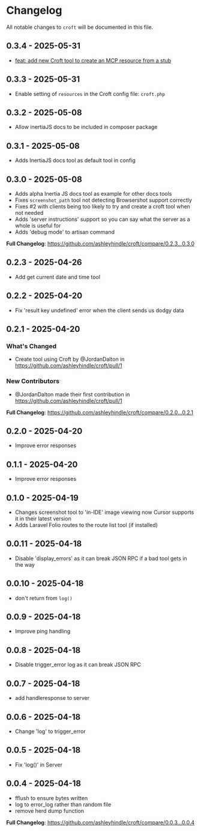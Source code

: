 # Changelog

All notable changes to `croft` will be documented in this file.

## 0.3.4 - 2025-05-31

- [feat: add new Croft tool to create an MCP resource from a stub](https://github.com/usecroft/croft-laravel/commit/57ca729e3733a3d811ffb0824f7373880720f6a5)

## 0.3.3 - 2025-05-31

- Enable setting of `resources` in the Croft config file: `croft.php`

## 0.3.2 - 2025-05-08

- Allow inertiaJS docs to be included in composer package

## 0.3.1 - 2025-05-08

- Adds InertiaJS docs tool as default tool in config

## 0.3.0 - 2025-05-08

- Adds alpha Inertia JS docs tool as example for other docs tools
- Fixes `screenshot_path` tool not detecting Browsershot support correctly
- Fixes #2 with clients being too likely to try and create a croft tool when not needed
- Adds 'server instructions' support so you can say what the server as a whole is useful for
- Adds 'debug mode' to artisan command

**Full Changelog**: https://github.com/ashleyhindle/croft/compare/0.2.3...0.3.0

## 0.2.3 - 2025-04-26

- Add get current date and time tool

## 0.2.2 - 2025-04-20

- Fix 'result key undefined' error when the client sends us dodgy data

## 0.2.1 - 2025-04-20

### What's Changed

* Create tool using Croft by @JordanDalton in https://github.com/ashleyhindle/croft/pull/1

### New Contributors

* @JordanDalton made their first contribution in https://github.com/ashleyhindle/croft/pull/1

**Full Changelog**: https://github.com/ashleyhindle/croft/compare/0.2.0...0.2.1

## 0.2.0 - 2025-04-20

- Improve error responses

## 0.1.1 - 2025-04-20

- Improve error responses

## 0.1.0 - 2025-04-19

- Changes screenshot tool to 'in-IDE' image viewing now Cursor supports it in their latest version
- Adds Laravel Folio routes to the route list tool (if installed)

## 0.0.11 - 2025-04-18

- Disable 'display_errors' as it can break JSON RPC if a bad tool gets in the way

## 0.0.10 - 2025-04-18

- don't return from `log()`

## 0.0.9 - 2025-04-18

- Improve ping handling

## 0.0.8 - 2025-04-18

- Disable trigger_error log as it can break JSON RPC

## 0.0.7 - 2025-04-18

- add handleresponse to server

## 0.0.6 - 2025-04-18

- Change 'log' to trigger_error

## 0.0.5 - 2025-04-18

- Fix 'log()' in Server

## 0.0.4 - 2025-04-18

- fflush to ensure bytes written
- log to error_log rather than random file
- remove herd dump function

**Full Changelog**: https://github.com/ashleyhindle/croft/compare/0.0.3...0.0.4
